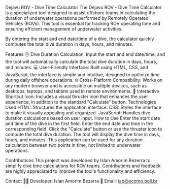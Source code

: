 Dejavu ROV - Dive Time Calculator
The Dejavu ROV - Dive Time Calculator is a specialized tool designed to assist offshore teams in calculating the duration of underwater operations performed by Remotely Operated Vehicles (ROVs). This tool is essential for tracking ROV operating time and ensuring efficient management of underwater activities.

By entering the start and end date/time of a dive, the calculator quickly computes the total dive duration in days, hours, and minutes.

Features
🕒 Dive Duration Calculation: Input the start and end date/time, and the tool will automatically calculate the total dive duration in days, hours, and minutes.
💻 User-Friendly Interface: Built using HTML, CSS, and JavaScript, the interface is simple and intuitive, designed to optimize time during daily offshore operations.
🌐 Cross-Platform Compatibility: Works on any modern browser and is accessible on multiple devices, such as desktops, laptops, and tablets used in remote environments.
🚀 Interactive Shortcut Icon: Includes a visual thruster icon that enhances the user experience, in addition to the standard "Calculate" button.
Technologies Used
HTML: Structures the application interface.
CSS: Styles the interface to make it visually appealing and organized.
JavaScript: Handles dive duration calculations based on user input.
How to Use
Enter the start date and time of the dive in the first field.
Enter the end date and time in the corresponding field.
Click the "Calculate" button or use the thruster icon to compute the total dive duration.
The tool will display the dive time in days, hours, and minutes.
This application can be used for any duration calculation between two points in time, not limited to underwater operations.

Contributions
This project was developed by Islan Amorim Bezerra to simplify dive time calculations for ROV teams. Contributions and feedback are highly appreciated to improve the tool's functionality and efficiency.

Contact
🧑‍💻 Developer: Islan Amorim Bezerra
📧 Email: iab@ecomp.poli.br
